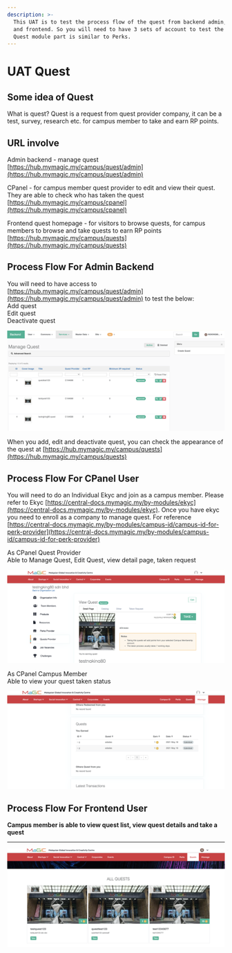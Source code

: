 ```yaml
---
description: >-
  This UAT is to test the process flow of the quest from backend admin, cpanel
  and frontend. So you will need to have 3 sets of account to test the flow. The
  Quest module part is similar to Perks.
---
```


# UAT Quest

## Some idea of Quest

What is quest? Quest is a request from quest provider company, it can be a test, survey, research etc. for campus member to take and earn RP points. 

## URL involve

Admin backend - manage quest  
[https://hub.mymagic.my/campus/quest/admin](https://hub.mymagic.my/campus/quest/admin)  
  
CPanel - for campus member quest provider to edit and view their quest. They are able to check who has taken the quest  
[https://hub.mymagic.my/campus/cpanel](https://hub.mymagic.my/campus/cpanel)  
  
Frontend quest homepage - for visitors to browse quests, for campus members to browse and take quests to earn RP points  
[https://hub.mymagic.my/campus/quests](https://hub.mymagic.my/campus/quests)

## Process Flow For Admin Backend

You will need to have access to [https://hub.mymagic.my/campus/quest/admin](https://hub.mymagic.my/campus/quest/admin) to test the below:   
Add quest  
Edit quest  
Deactivate quest

![](../../.gitbook/assets/image%20%287%29.png)

  
When you add, edit and deactivate quest, you can check the appearance of the quest at [https://hub.mymagic.my/campus/quests](https://hub.mymagic.my/campus/quests)

## **Process Flow For CPanel User**

You will need to do an Individual Ekyc and join as a campus member. Please refer to Ekyc [https://central-docs.mymagic.my/by-modules/ekyc](https://central-docs.mymagic.my/by-modules/ekyc). Once you have ekyc you need to enroll as a company to manage quest. For reference [https://central-docs.mymagic.my/by-modules/campus-id/campus-id-for-perk-provider](https://central-docs.mymagic.my/by-modules/campus-id/campus-id-for-perk-provider)

As CPanel Quest Provider  
Able to Manage Quest, Edit Quest, view detail page, taken request  
  


![](../../.gitbook/assets/image%20%283%29.png)



As CPanel Campus Member  
Able to view your quest taken status

![](../../.gitbook/assets/image%20%285%29.png)

## **Process Flow For Frontend User**

**Campus member is able to view quest list, view quest details and take a quest**

  ****

![](../../.gitbook/assets/image%20%286%29.png)

